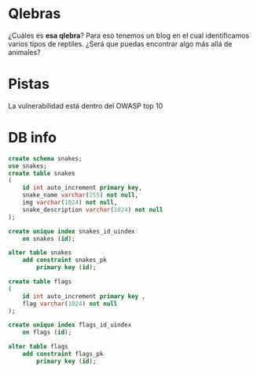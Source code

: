 # Qlebras

¿Cuáles es **esa qlebra**? Para eso tenemos un blog en el cual identificamos varios tipos de reptiles. ¿Será que puedas encontrar algo más allá de animales?

# Pistas

La vulnerabilidad está dentro del OWASP top 10

# DB info

```sql
create schema snakes;
use snakes;
create table snakes
(
	id int auto_increment primary key,
	snake_name varchar(255) not null,
	img varchar(1024) not null,
	snake_description varchar(1024) not null
);

create unique index snakes_id_uindex
	on snakes (id);

alter table snakes
	add constraint snakes_pk
		primary key (id);

create table flags
(
	id int auto_increment primary key ,
	flag varchar(1024) not null
);

create unique index flags_id_uindex
	on flags (id);

alter table flags
	add constraint flags_pk
		primary key (id);
```

